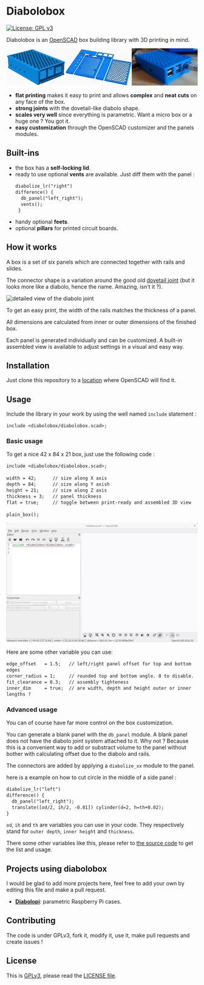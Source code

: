 # Diabolobox

[![License: GPL v3](https://img.shields.io/badge/License-GPLv3-blue.svg)](https://www.gnu.org/licenses/gpl-3.0)

Diabolobox is an [OpenSCAD](https://openscad.org/) box building library with 3D printing in mind.

![three pictures illustrating a raspberry pi case design and printed result](img/diabolobox_steps.webp "pimped diabolobox : a Raspberry Pi case")

* **flat printing** makes it easy to print and allows **complex** and **neat cuts** on any face of the box.
* **strong joints** with the dovetail-like diabolo shape.
* **scales very well** since everything is parametric. Want a micro box or a huge one ? You got it.
* **easy customization** through the OpenSCAD customizer and the panels modules.

## Built-ins
* the box has a **self-locking lid**.
* ready to use optional **vents** are available. Just diff them with the panel :
   ```openscad
   diabolize_lr("right")
   difference() {
     db_panel("left_right");
	 vents();
    }
	```	
* handy optional **feets**.
* optional **pillars** for printed circuit boards.

## How it works
A box is a set of six panels which are connected together with rails and slides.

The connector shape is a variation around the good old [dovetail joint](https://en.wikipedia.org/wiki/Dovetail_joint) (but it looks more like a diabolo, hence the name. Amazing, isn't it ?).

![detailed view of the diabolo joint](img/diabolo_joint.png "the diabolo joint")

To get an easy print, the width of the rails matches the thickness of a panel. 

All dimensions are calculated from inner or outer dimensions of the finished box.

Each panel is generated individually and can be customized. 
A built-in assembled view is available to adjust settings in a visual and easy way.

## Installation
Just clone this repository to a [location](https://en.wikibooks.org/wiki/OpenSCAD_User_Manual/Libraries) where OpenSCAD will find it.
## Usage
Include the library in your work by using the well named `include` statement :
```openscad
include <diabolobox/diabolobox.scad>;
```
### Basic usage
To get a nice 42 x 84 x 21 box, just use the following code :

```openscad
include <diabolobox/diabolobox.scad>;

width = 42;      // size along X axis
depth = 84;      // size along Y axish
height = 21;     // size along Z axis
thickness = 3;   // panel thickness
flat = true;     // toggle between print-ready and assembled 3D view

plain_box();
```

![capture of build a simple box in OpenSCAD](img/dbox_basic.webp)

Here are some other variable you can use:
```openscad
edge_offset   = 1.5;   // left/right panel offset for top and bottom edges
corner_radius = 1;     // rounded top and bottom angle. 0 to disable.
fit_clearance = 0.3;   // assembly tighteness
inner_dim     = true;  // are width, depth and height outer or inner lengths ?
```

### Advanced usage
You can of course have far more control on the box customization.

You can generate a blank panel with the `db_panel` module. 
A blank panel does not have the diabolo joint system attached to it. Why not ? Because this is a convenient way to add or substract volume to the panel without bother with calculating offset due to the diabolo and rails.

The connectors are added by applying a `diabolize_xx` module to the panel.

here is a example on how to cut circle in the middle of a side panel :

```
diabolize_lr("left")
difference() {
  db_panel("left_right");
  translate([od/2, ih/2, -0.01]) cylinder(d=2, h=th+0.02);
}
```
`od`, `ih` and `th` are variables you can use in your code.
They respectively stand for `outer depth`, `inner height` and `thickness`.

There some other variables like this, please refer to [the source code](diabolobox.scad) to get the list and usage. 


## Projects using diabolobox

I would be glad to add more projects here, feel free to add your own by editing this file and make a pull request.
* **[Diabolopi](https://github.com/ptitluc/diabolopi/)**: parametric Raspberry Pi cases.

## Contributing
 
The code is under GPLv3, fork it, modify it, use it, make pull requests and create issues !

## License
This is [GPLv3](https://www.gnu.org/licenses/gpl-3.0), please read the [LICENSE file](LICENSE).
 
